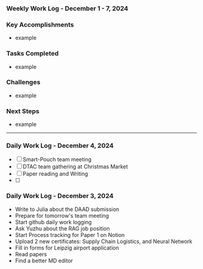### Weekly Work Log - December 1 - 7, 2024

### **Key Accomplishments**

* example

### **Tasks Completed**

* example

### **Challenges**

* example

### **Next Steps**

* example

---


### Daily Work Log - December 4, 2024

- [ ]  Smart-Pouch team meeting
- [ ]  DTAC team gathering at Christmas Market
- [ ]  Paper reading and Writing
- [ ]

### Daily Work Log - December 3, 2024

- Write to Julia about the DAAD submission
- Prepare for tomorrow's team meeting
- Start github daily work logging
- Ask Yuzhu about the RAG job position
- Start Process tracking for Paper 1 on Notion
- Upload 2 new certificates: Supply Chain Logistics, and Neural Network
- Fill in forms for Leipzig airport application
- Read papers
- Find a better MD editor
